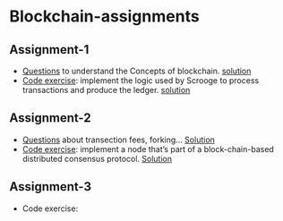 # Blockchain-assignments
## Assignment-1
- [Questions](https://github.com/heisthere/Blockchain-assignments/blob/master/assignment-1/sheet1.pdf) to understand the Concepts of blockchain. [solution](https://github.com/heisthere/Blockchain-assignments/blob/master/assignment-1/Blockchain_1.pdf)
- [Code exercise](https://github.com/heisthere/Blockchain-assignments/blob/master/assignment-1/Assignment1.pdf): implement the logic used by Scrooge to process transactions and produce the ledger. [solution](https://github.com/heisthere/Blockchain-assignments/blob/master/assignment-1/TxHandler.java)
## Assignment-2
- [Questions](https://github.com/heisthere/Blockchain-assignments/blob/master/assignment-2/sheet2.pdf) about transection fees, forking... [Solution](https://github.com/heisthere/Blockchain-assignments/blob/master/assignment-2/Blockchain___2.pdf)
- [Code exercise](https://github.com/heisthere/Blockchain-assignments/blob/master/assignment-2/Assignment3/Assignment3.pdf): implement a node that’s part of a block-chain-based distributed consensus protocol. [Solution](https://github.com/heisthere/Blockchain-assignments/blob/master/assignment-2/Blockchain___2.pdf)
## Assignment-3
- Code exercise: 
